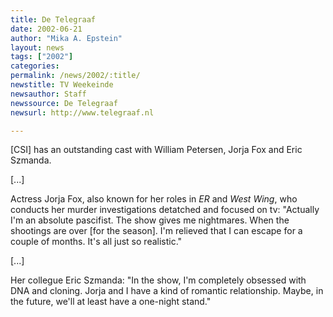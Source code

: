 ```yaml
---
title: De Telegraaf
date: 2002-06-21
author: "Mika A. Epstein"
layout: news
tags: ["2002"]
categories:
permalink: /news/2002/:title/
newstitle: TV Weekeinde  
newsauthor: Staff  
newssource: De Telegraaf  
newsurl: http://www.telegraaf.nl  

---
```


[CSI] has an outstanding cast with William Petersen, Jorja Fox and Eric Szmanda.

[...]

Actress Jorja Fox, also known for her roles in *ER* and *West Wing*, who conducts her murder investigations detatched and focused on tv: "Actually I'm an absolute pascifist. The show gives me nightmares. When the shootings are over [for the season]. I'm relieved that I can escape for a couple of months. It's all just so realistic."

[...]

Her collegue Eric Szmanda: "In the show, I'm completely obsessed with DNA and cloning. Jorja and I have a kind of romantic relationship. Maybe, in the future, we'll at least have a one-night stand."